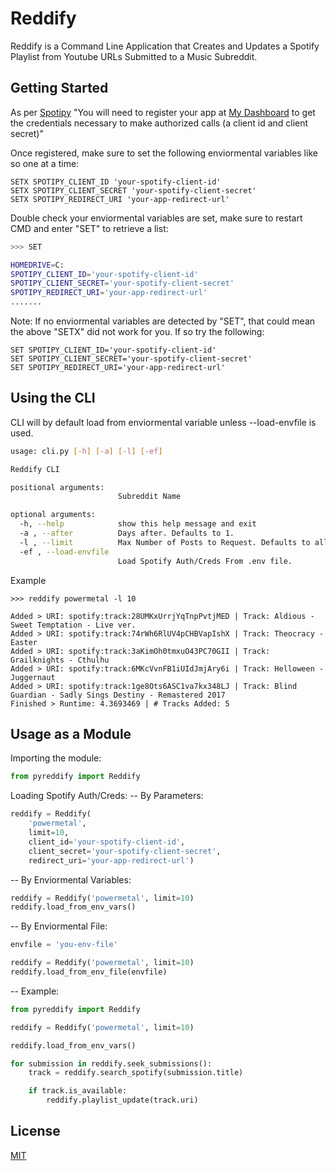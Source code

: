 # Reddify
Reddify is a Command Line Application that Creates and Updates a Spotify Playlist from Youtube URLs Submitted to a Music Subreddit.

<!-- ## Installation

Use the package manager [pip](https://pip.pypa.io/en/stable/) to install reddify.

```bash
pip install Reddify
``` -->

## Getting Started
As per [Spotipy](https://spotipy.readthedocs.io/en/2.17.1/#getting-started)
"You will need to register your app at [My Dashboard](https://developer.spotify.com/dashboard/applications) to get the credentials necessary to make authorized calls (a client id and client secret)"

Once registered, make sure to set the following enviormental variables like so one at a time:
```
SETX SPOTIPY_CLIENT_ID 'your-spotify-client-id'
SETX SPOTIPY_CLIENT_SECRET 'your-spotify-client-secret'
SETX SPOTIPY_REDIRECT_URI 'your-app-redirect-url'
```

Double check your enviormental variables are set, make sure to restart CMD and enter "SET" to retrieve a list:
```bash
>>> SET

HOMEDRIVE=C:
SPOTIPY_CLIENT_ID='your-spotify-client-id'
SPOTIPY_CLIENT_SECRET='your-spotify-client-secret'
SPOTIPY_REDIRECT_URI='your-app-redirect-url'
.......
```

Note: If no enviormental variables are detected by "SET", that could mean the above "SETX" did not work for you. If so try the following:
```
SET SPOTIPY_CLIENT_ID='your-spotify-client-id'
SET SPOTIPY_CLIENT_SECRET='your-spotify-client-secret'
SET SPOTIPY_REDIRECT_URI='your-app-redirect-url'
```


## Using the CLI
CLI will by default load from enviormental variable unless --load-envfile is used.
```bash
usage: cli.py [-h] [-a] [-l] [-ef]    

Reddify CLI

positional arguments:
                        Subreddit Name

optional arguments:
  -h, --help            show this help message and exit
  -a , --after          Days after. Defaults to 1.
  -l , --limit          Max Number of Posts to Request. Defaults to all.
  -ef , --load-envfile
                        Load Spotify Auth/Creds From .env file.
```

Example
```
>>> reddify powermetal -l 10

Added > URI: spotify:track:28UMKxUrrjYqTnpPvtjMED | Track: Aldious - Sweet Temptation - Live ver.
Added > URI: spotify:track:74rWh6RlUV4pCHBVapIshX | Track: Theocracy - Easter
Added > URI: spotify:track:3aKimOh0tmxuO43PC70GII | Track: Grailknights - Cthulhu
Added > URI: spotify:track:6MKcVvnFB1iUIdJmjAry6i | Track: Helloween - Juggernaut
Added > URI: spotify:track:1ge8Ots6ASC1va7kx348LJ | Track: Blind Guardian - Sadly Sings Destiny - Remastered 2017
Finished > Runtime: 4.3693469 | # Tracks Added: 5
```

## Usage as a Module

Importing the module:

```python
from pyreddify import Reddify
```

Loading Spotify Auth/Creds:
-- By Parameters:
```python
reddify = Reddify(
    'powermetal', 
    limit=10, 
    client_id='your-spotify-client-id', 
    client_secret='your-spotify-client-secret', 
    redirect_uri='your-app-redirect-url')

```

-- By Enviormental Variables:
```python
reddify = Reddify('powermetal', limit=10)
reddify.load_from_env_vars()
```

-- By Enviormental File:
```python
envfile = 'you-env-file'

reddify = Reddify('powermetal', limit=10)
reddify.load_from_env_file(envfile)
```

-- Example:
```python
from pyreddify import Reddify

reddify = Reddify('powermetal', limit=10)

reddify.load_from_env_vars()

for submission in reddify.seek_submissions():
    track = reddify.search_spotify(submission.title)

    if track.is_available:
        reddify.playlist_update(track.uri)
```

## License
[MIT](https://choosealicense.com/licenses/mit/)
